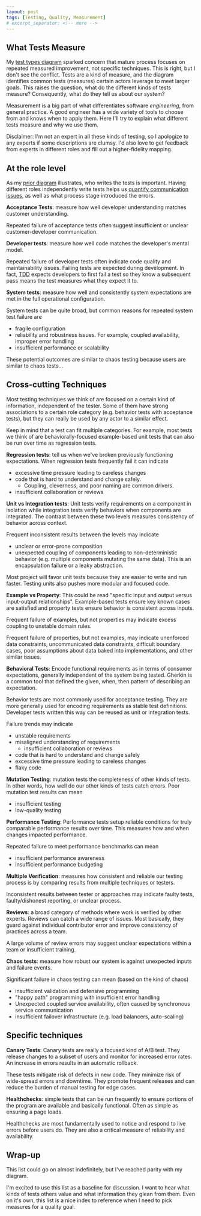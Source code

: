 ```yaml
---
layout: post
tags: [Testing, Quality, Measurement]
# excerpt_separator: <!-- more -->
---
```


<!-- TODO: inconsistent repetition of test type in the paragraph -->

## What Tests Measure

My [test types diagram](../_posts/2021-08-30-Test-Types-and-Lifecycle-Phases.md) sparked concern that mature process focuses on repeated measured improvement, not specific techniques. This is right, but I don't see the conflict. Tests are a kind of measure, and the diagram identifies common tests (measures) certain actors leverage to meet larger goals. This raises the question, what do the different kinds of tests measure? Consequently, what do they tell us about our system?


Measurement is a big part of what differentiates software *engineering*, from general practice. A good engineer has a wide variety of tools to choose from and knows when to apply them. Here I'll try to explain what different tests measure and why we use them.

Disclaimer: I'm not an expert in all these kinds of testing, so I apologize to any experts if some descriptions are clumsy. I'd also love to get feedback from experts in different roles and fill out a higher-fidelity mapping.

## At the role level

As my [prior diagram](../_posts/2021-08-30-Test-Types-and-Lifecycle-Phases.md) illustrates, who writes the tests is important. Having different roles independently write tests helps us [quantify communication issues](https://spencerfarley.com/2021/03/19/quantified-communication-customer-to-code/), as well as what process stage introduced the errors. 

**Acceptance Tests**: measure how well developer understanding matches customer understanding.

Repeated failure of acceptance tests often suggest insufficient or unclear customer-developer communication.

**Developer tests**: measure how well code matches the developer's mental model. 

Repeated failure of developer tests often indicate code quality and maintainability issues. Failing tests are expected during development. In fact, [TDD](https://en.wikipedia.org/wiki/Test-driven_development) expects developers to first fail a test so they know a subsequent pass means the test measures what they expect it to.

**System tests**: measure how well and consistently system expectations are met in the full operational configuration.

System tests can be quite broad, but common reasons for repeated system test failure are
- fragile configuration
- reliability and robustness issues. For example, coupled availability, improper error handling
- insufficient performance or scalability

These potential outcomes are similar to chaos testing because users are similar to chaos tests...

## Cross-cutting Techniques

Most testing techniques we think of are focused on a certain kind of information, independent of the tester. Some of them have strong associations to a certain role category (e.g. behavior tests with acceptance tests), but they can really be used by any actor to a similar effect.

Keep in mind that a test can fit multiple categories. For example, most tests we think of are behaviorally-focused example-based unit tests that can also be run over time as regression tests.


**Regression tests**: tell us when we've broken previously functioning expectations. When regression tests frequently fail it can indicate
- excessive time pressure leading to careless changes
- code that is hard to understand and change safely.
  - Coupling, cleverness, and poor naming are common drivers. 
- insufficient collaboration or reviews


**Unit vs Integration tests**: Unit tests verify requirements on a component in isolation while integration tests verify behaviors when components are integrated. The contrast between these two levels measures consistency of behavior across context.

Frequent inconsistent results between the levels may indicate
- unclear or error-prone composition
- unexpected coupling of components leading to non-deterministic behavior (e.g. multiple components mutating the same data). This is an encapsulation failure or a leaky abstraction.

Most project will favor unit tests because they are easier to write and run faster. Testing units also pushes more modular and focused code.

**Example vs Property**: This could be read "specific input and output versus input-output relationships". Example-based tests ensure key known cases are satisfied and property tests ensure behavior is consistent across inputs.

Frequent failure of examples, but not properties may indicate excess coupling to unstable domain rules.

Frequent failure of properties, but not examples, may indicate unenforced data constraints, uncommunicated data constraints, difficult boundary cases, poor assumptions about data baked into implementations, and other similar issues.

**Behavioral Tests**: Encode functional requirements as in terms of consumer expectations, generally independent of the system being tested. Gherkin is a common tool that defined the given, when, then pattern of describing an expectation. 

Behavior tests are most commonly used for acceptance testing. They are more generally used for encoding requirements as stable test definitions. Developer tests written this way can be reused as unit or integration tests.

Failure trends may indicate
- unstable requirements
- misaligned understanding of requirements
  - insufficient collaboration or reviews
- code that is hard to understand and change safely
- excessive time pressure leading to careless changes
- flaky code

**Mutation Testing**: mutation tests the completeness of other kinds of tests. In other words, how well do our other kinds of tests catch errors. Poor mutation test results can mean
- insufficient testing
- low-quality testing

**Performance Testing**: Performance tests setup reliable conditions for truly comparable performance results over time. This measures how and when changes impacted performance.

Repeated failure to meet performance benchmarks can mean
- insufficient performance awareness
- insufficient performance budgeting

**Multiple Verification**: measures how consistent and reliable our testing process is by comparing results from multiple techniques or testers.

Inconsistent results between tester or approaches may indicate faulty tests, faulty/dishonest reporting, or unclear process.

**Reviews**: a broad category of methods where work is verified by other experts.  Reviews can catch a wide range of issues. Most basically, they guard against individual contributor error and improve consistency of practices across a team.

A large volume of review errors may suggest unclear expectations within a team or insufficient training.


**Chaos tests**: measure how robust our system is against unexpected inputs and failure events.

Significant failure in chaos testing can mean (based on the kind of chaos)
- insufficient validation and defensive programming
- "happy path" programming with insufficient error handling
- Unexpected coupled service availability, often caused by synchronous service communication
- insufficient failover infrastructure (e.g. load balancers, auto-scaling)


## Specific techniques

**Canary Tests**: Canary tests are really a focused kind of A/B test. They release changes to a subset of users and monitor for increased error rates. An increase in errors results in an automatic rollback.

These tests mitigate risk of defects in new code. They minimize risk of wide-spread errors and downtime. They promote frequent releases and can reduce the burden of manual testing for edge cases.

**Healthchecks**: simple tests that can be run frequently to ensure portions of the program are available and basically functional. Often as simple as ensuring a page loads.

Healthchecks are most fundamentally used to notice and respond to live errors before users do. They are also a critical measure of reliability and availability.


## Wrap-up
This list could go on almost indefinitely, but I've reached parity with my diagram.

I'm excited to use this list as a baseline for discussion. I want to hear what kinds of tests others value and what information they glean from them. Even on it's own, this list is a nice index to reference when I need to pick measures for a quality goal.
